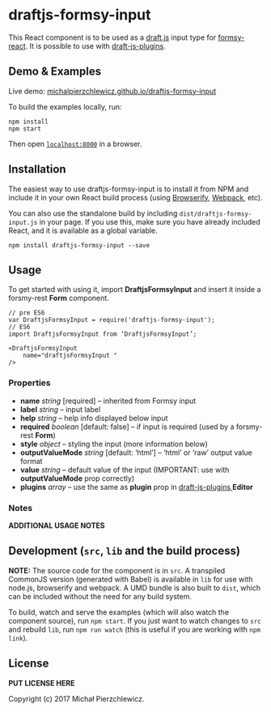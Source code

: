 # draftjs-formsy-input

This React component is to be used as a [draft.js](https://github.com/facebook/draft-js) input type for [formsy-react](https://github.com/christianalfoni/formsy-react). It is possible to use with [draft-js-plugins](https://github.com/draft-js-plugins/draft-js-plugins).


## Demo & Examples

Live demo: [michalpierzchlewicz.github.io/draftjs-formsy-input](http://michalpierzchlewicz.github.io/draftjs-formsy-input/)

To build the examples locally, run:

```
npm install
npm start
```

Then open [`localhost:8000`](http://localhost:8000) in a browser.


## Installation

The easiest way to use draftjs-formsy-input is to install it from NPM and include it in your own React build process (using [Browserify](http://browserify.org), [Webpack](http://webpack.github.io/), etc).

You can also use the standalone build by including `dist/draftjs-formsy-input.js` in your page. If you use this, make sure you have already included React, and it is available as a global variable.

```
npm install draftjs-formsy-input --save
```


## Usage

To get started with using it, import **DraftjsFormsyInput** and insert it inside a forsmy-rest **Form** component.

```
// pre ES6
var DraftjsFormsyInput = require('draftjs-formsy-input');
// ES6
import DraftjsFormsyInput from ‘DraftjsFormsyInput’;

<DraftjsFormsyInput
    name="draftjsFormsyInput "
/> 
```

### Properties

* **name** _string_ [required] – inherited from Formsy input
* **label** _string_ – input label
* **help** _string_ – help info displayed below input
* **required** _boolean_ [default: false] – if input is required (used by a forsmy-rest **Form**)
* **style** _object_ – styling the input (more information below)
* **outputValueMode** _string_ [default: ‘html’] – ‘html’ or ‘raw’ output value format
* **value** _string_ – default value of the input (IMPORTANT: use with **outputValueMode** prop correctly)
* **plugins** _array_ – use the same as **plugin** prop in [draft-js-plugins ](https://github.com/draft-js-plugins/draft-js-plugins) **Editor** 

### Notes

__ADDITIONAL USAGE NOTES__


## Development (`src`, `lib` and the build process)

**NOTE:** The source code for the component is in `src`. A transpiled CommonJS version (generated with Babel) is available in `lib` for use with node.js, browserify and webpack. A UMD bundle is also built to `dist`, which can be included without the need for any build system.

To build, watch and serve the examples (which will also watch the component source), run `npm start`. If you just want to watch changes to `src` and rebuild `lib`, run `npm run watch` (this is useful if you are working with `npm link`).

## License

__PUT LICENSE HERE__

Copyright (c) 2017 Michał Pierzchlewicz.
